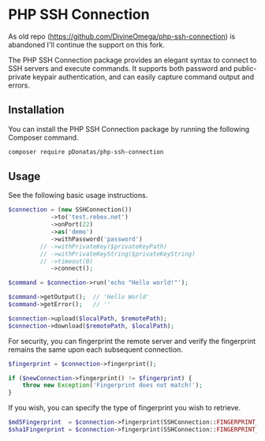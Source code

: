# PHP SSH Connection

As old repo (https://github.com/DivineOmega/php-ssh-connection) is abandoned I'll continue the support on this fork.

The PHP SSH Connection package provides an elegant syntax to connect to SSH servers and execute commands. It supports both password and public-private keypair authentication, and can easily capture command output and errors.

## Installation

You can install the PHP SSH Connection package by running the following Composer command.

```bash
composer require pDonatas/php-ssh-connection
```

## Usage

See the following basic usage instructions.

```php
$connection = (new SSHConnection())
            ->to('test.rebex.net')
            ->onPort(22)
            ->as('demo')
            ->withPassword('password')
         // ->withPrivateKey($privateKeyPath)
         // ->withPrivateKeyString($privateKeyString)
         // ->timeout(0)
            ->connect();

$command = $connection->run('echo "Hello world!"');

$command->getOutput();  // 'Hello World'
$command->getError();   // ''

$connection->upload($localPath, $remotePath);
$connection->download($remotePath, $localPath);
```

For security, you can fingerprint the remote server and verify the fingerprint remains the same 
upon each subsequent connection.

```php
$fingerprint = $connection->fingerprint();

if ($newConnection->fingerprint() != $fingerprint) {
    throw new Exception('Fingerprint does not match!');
}
```

If you wish, you can specify the type of fingerprint you wish to retrieve.

```php
$md5Fingerprint  = $connection->fingerprint(SSHConnection::FINGERPRINT_MD5); // default
$sha1Fingerprint = $connection->fingerprint(SSHConnection::FINGERPRINT_SHA1);
```
